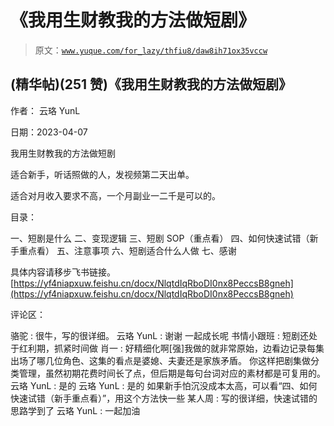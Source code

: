 # 《我用生财教我的方法做短剧》

> 原文：[`www.yuque.com/for_lazy/thfiu8/daw8ih71ox35vccw`](https://www.yuque.com/for_lazy/thfiu8/daw8ih71ox35vccw)



## (精华帖)(251 赞)《我用生财教我的方法做短剧》 

作者： 云珞 YunL 

日期：2023-04-07 

我用生财教我的方法做短剧 

适合新手，听话照做的人，发视频第二天出单。 

适合对月收入要求不高，一个月副业一二千是可以的。 

目录： 

一、短剧是什么 二、变现逻辑 三、短剧 SOP（重点看） 四、如何快速试错（新手重点看） 五、注意事项 六、短剧适合什么人做 七、感谢 

具体内容请移步飞书链接。 [https://yf4niapxuw.feishu.cn/docx/NlqtdIqRboDI0nx8PeccsB8gneh](https://yf4niapxuw.feishu.cn/docx/NlqtdIqRboDI0nx8PeccsB8gneh) 

评论区： 

骆驼 : 很牛，写的很详细。 云珞 YunL : 谢谢 一起成长呢 书情小跟班 : 短剧还处于红利期，抓紧时间做 肖一 : 好精细化啊[强]我做的就非常原始，边看边记录每集出场了哪几位角色、这集的看点是婆媳、夫妻还是家族矛盾。 你这样把剧集做分类管理，虽然初期花费时间长了点，但后期是每句台词对应的素材都是可复用的。 云珞 YunL : 是的 云珞 YunL : 是的 如果新手怕沉没成本太高，可以看“四、如何快速试错（新手重点看）”，用这个方法快一些 某人周 : 写的很详细，快速试错的思路学到了 云珞 YunL : 一起加油